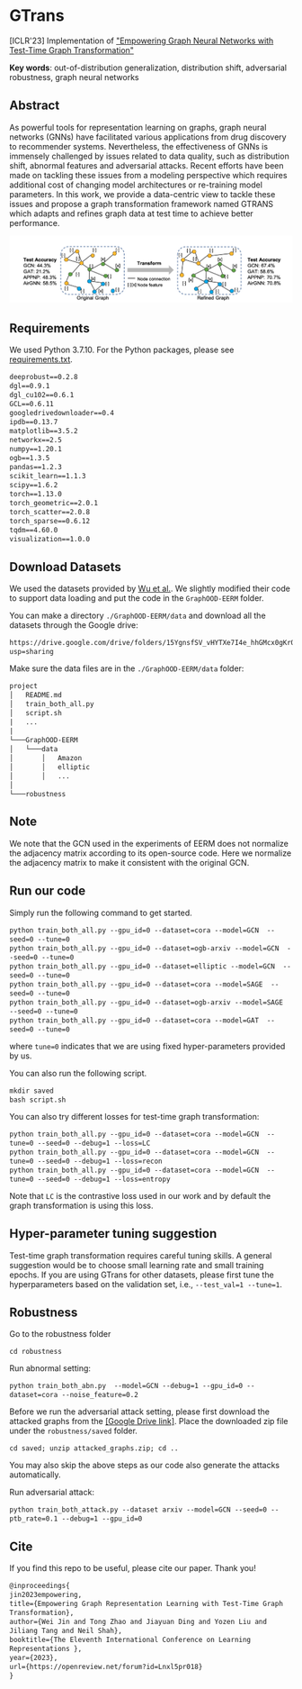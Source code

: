 # GTrans


[ICLR'23] Implementation of ["Empowering Graph Neural Networks with Test-Time Graph Transformation"](https://openreview.net/pdf?id=Lnxl5pr018)

**Key words**: out-of-distribution generalization, distribution shift, adversarial robustness, graph neural networks

Abstract
----
As powerful tools for representation learning on graphs, graph neural networks (GNNs) have facilitated various applications from drug discovery to recommender systems. Nevertheless, the effectiveness of GNNs is immensely challenged by issues related to data quality, such as distribution shift, abnormal features and adversarial attacks. Recent efforts have been made on tackling these issues from a modeling perspective which requires additional cost of changing model architectures or re-training model parameters. In this work, we provide a data-centric view to tackle these issues and propose a graph transformation framework named GTRANS which adapts and refines graph data at test time to achieve better performance. 


<div align=center><img src="https://github.com/ChandlerBang/GTrans/blob/main/GTrans.png" width="800"/></div>

## Requirements
We used Python 3.7.10. For the Python packages, please see [requirements.txt]().
```
deeprobust==0.2.8
dgl==0.9.1
dgl_cu102==0.6.1
GCL==0.6.11
googledrivedownloader==0.4
ipdb==0.13.7
matplotlib==3.5.2
networkx==2.5
numpy==1.20.1
ogb==1.3.5
pandas==1.2.3
scikit_learn==1.1.3
scipy==1.6.2
torch==1.13.0
torch_geometric==2.0.1
torch_scatter==2.0.8
torch_sparse==0.6.12
tqdm==4.60.0
visualization==1.0.0
```

## Download Datasets
We used the datasets provided by [Wu et al.](https://github.com/qitianwu/GraphOOD-EERM). We slightly modified their code to support data loading and put the code in the `GraphOOD-EERM` folder. 

You can make a directory `./GraphOOD-EERM/data` and download all the datasets through the Google drive:
```
https://drive.google.com/drive/folders/15YgnsfSV_vHYTXe7I4e_hhGMcx0gKrO8?usp=sharing
```
Make sure the data files are in the `./GraphOOD-EERM/data` folder:
```
project
│   README.md
│   train_both_all.py
│   script.sh
|   ...
|
└───GraphOOD-EERM
│   └───data
│       │   Amazon
│       │   elliptic
│       │   ...
│   
└───robustness
```
## Note
We note that the GCN used in the experiments of EERM does not normalize the adjacency matrix according to its open-source code. Here we normalize the adjacency matrix to make it consistent with the original GCN.

## Run our code
Simply run the following command to get started.
```
python train_both_all.py --gpu_id=0 --dataset=cora --model=GCN  --seed=0 --tune=0
python train_both_all.py --gpu_id=0 --dataset=ogb-arxiv --model=GCN  --seed=0 --tune=0
python train_both_all.py --gpu_id=0 --dataset=elliptic --model=GCN  --seed=0 --tune=0
python train_both_all.py --gpu_id=0 --dataset=cora --model=SAGE  --seed=0 --tune=0
python train_both_all.py --gpu_id=0 --dataset=ogb-arxiv --model=SAGE  --seed=0 --tune=0
python train_both_all.py --gpu_id=0 --dataset=cora --model=GAT  --seed=0 --tune=0
```
where `tune=0` indicates that we are using fixed hyper-parameters provided by us.

You can also run the following script.
```
mkdir saved
bash script.sh 
```
You can also try different losses for test-time graph transformation:
```
python train_both_all.py --gpu_id=0 --dataset=cora --model=GCN  --tune=0 --seed=0 --debug=1 --loss=LC
python train_both_all.py --gpu_id=0 --dataset=cora --model=GCN  --tune=0 --seed=0 --debug=1 --loss=recon
python train_both_all.py --gpu_id=0 --dataset=cora --model=GCN  --tune=0 --seed=0 --debug=1 --loss=entropy
```
Note that `LC` is the contrastive loss used in our work and by default the graph transformation is using this loss.

## Hyper-parameter tuning suggestion
Test-time graph transformation requires careful tuning skills. A general suggestion would be to choose small learning rate and small training epochs. If you are using GTrans for other datasets, please first tune the hyperparameters based on the validation set, i.e., `--test_val=1 --tune=1`.




## Robustness
Go to the robustness folder
```
cd robustness
```


Run abnormal setting:
```
python train_both_abn.py  --model=GCN --debug=1 --gpu_id=0 --dataset=cora --noise_feature=0.2
```
Before we run the adversarial attack setting, please first download the attacked graphs from the [[Google Drive link]](https://drive.google.com/file/d/1CVyO8v6NQcuFOkyOHtyXxvnHM5eNGIwU/view?usp=share_link). Place the downloaded zip file under the `robustness/saved` folder. 
```
cd saved; unzip attacked_graphs.zip; cd ..
```
You may also skip the above steps as our code also generate the attacks automatically.

Run adversarial attack:
```
python train_both_attack.py --dataset arxiv --model=GCN --seed=0 --ptb_rate=0.1 --debug=1 --gpu_id=0
```

## Cite
If you find this repo to be useful, please cite our paper. Thank you!
```
@inproceedings{
jin2023empowering,
title={Empowering Graph Representation Learning with Test-Time Graph Transformation},
author={Wei Jin and Tong Zhao and Jiayuan Ding and Yozen Liu and Jiliang Tang and Neil Shah},
booktitle={The Eleventh International Conference on Learning Representations },
year={2023},
url={https://openreview.net/forum?id=Lnxl5pr018}
}
```
